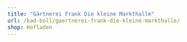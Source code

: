```yaml
---
title: "Gärtnerei Frank Die kleine Markthalle"
url: /bad-boll/gaertnerei-frank-die-kleine-markthalle/
shop: Hofladen
---
```

